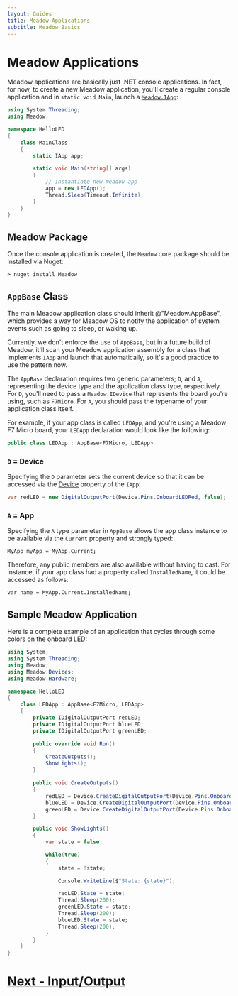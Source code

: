 ```yaml
---
layout: Guides
title: Meadow Applications
subtitle: Meadow Basics
---
```


# Meadow Applications

Meadow applications are basically just .NET console applications. In fact, for now, to create a new Meadow application, you'll create a regular console application and in `static void Main`, launch a [`Meadow.IApp`](xref:Meadow.IApp):

```csharp
using System.Threading;
using Meadow;

namespace HelloLED
{
    class MainClass
    {
        static IApp app;

        static void Main(string[] args)
        {
            // instantiate new meadow app
            app = new LEDApp();
            Thread.Sleep(Timeout.Infinite);
        }
    }
}
```

## Meadow Package

Once the console application is created, the `Meadow` core package should be installed via Nuget:

```
> nuget install Meadow
```

## `AppBase` Class

The main Meadow application class should inherit @"Meadow.AppBase", which provides a way for Meadow OS to notify the application of system events such as going to sleep, or waking up.

Currently, we don't enforce the use of `AppBase`, but in a future build of Meadow, it'll scan your Meadow application assembly for a class that implements `IApp` and launch that automatically, so it's a good practice to use the pattern now.

The `AppBase` declaration requires two generic parameters; `D`, and `A`, representing the device type and the application class type, respectively. For `D`, you'll need to pass a `Meadow.IDevice` that represents the board you're using, such as `F7Micro`. For `A`, you should pass the typename of your application class itself. 

For example, if your app class is called `LEDApp`, and you're using a Meadow F7 Micro board, your `LEDApp` declaration would look like the following:

```csharp
public class LEDApp : AppBase<F7Micro, LEDApp>
```

### `D` = Device

Specifying the `D` parameter sets the current device so that it can be accessed via the [Device](xref:Meadow.AppBase.Device) property of the `IApp`:

```csharp
var redLED = new DigitalOutputPort(Device.Pins.OnboardLEDRed, false);
```

### `A` = App

Specifying the `A` type parameter in `AppBase` allows the app class instance to be available via the `Current` property and strongly typed:

```
MyApp myApp = MyApp.Current;
```

Therefore, any public members are also available without having to cast. For instance, if your app class had a property called `InstalledName`, it could be accessed as follows:

```
var name = MyApp.Current.InstalledName;
```

## Sample Meadow Application

Here is a complete example of an application that cycles through some colors on the onboard LED:


```csharp
using System;
using System.Threading;
using Meadow;
using Meadow.Devices;
using Meadow.Hardware;

namespace HelloLED
{
    class LEDApp : AppBase<F7Micro, LEDApp>
    {
        private IDigitalOutputPort redLED;
        private IDigitalOutputPort blueLED;
        private IDigitalOutputPort greenLED;

        public override void Run()
        {
            CreateOutputs();
            ShowLights();
        }

        public void CreateOutputs()
        {
            redLED = Device.CreateDigitalOutputPort(Device.Pins.OnboardLEDRed);
            blueLED = Device.CreateDigitalOutputPort(Device.Pins.OnboardLEDBlue);
            greenLED = Device.CreateDigitalOutputPort(Device.Pins.OnboardLEDGreen);
        }

        public void ShowLights()
        {
            var state = false;

            while(true)
            {
                state = !state;

                Console.WriteLine($"State: {state}");

                redLED.State = state;
                Thread.Sleep(200);
                greenLED.State = state;
                Thread.Sleep(200);
                blueLED.State = state;
                Thread.Sleep(200);
            }
        }
    }
}
```

# [Next - Input/Output](/Guides/Meadow_Basics/IO/)